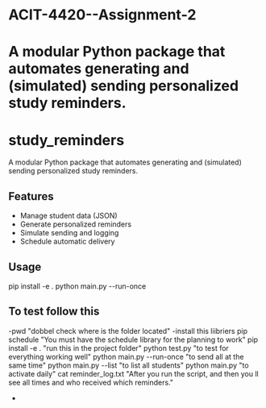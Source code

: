 # ACIT-4420--Assignment-2
A modular Python package that automates generating and (simulated) sending personalized study reminders.
=======
# study_reminders

A modular Python package that automates generating and (simulated) sending personalized study reminders.

## Features
- Manage student data (JSON)
- Generate personalized reminders
- Simulate sending and logging
- Schedule automatic delivery

## Usage

pip install -e .
python main.py --run-once

## To test follow this 
-pwd   "dobbel check where is the folder located"
-install this liibriers 
    pip schedule                 "You must have the schedule library for the planning to work"
    pip install -e .             "run this in the project folder"
    python test.py               "to test for everything working well"
    python main.py --run-once    "to send all at the same time"
    python main.py --list        "to list all students"
    python main.py               "to activate daily"
    cat reminder_log.txt         "After you run the script, and then you ll see all times and who received which reminders."


-

